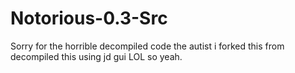 # Notorious-0.3-Src
Sorry for the horrible decompiled code the autist i forked this from decompiled this using jd gui LOL so yeah.
